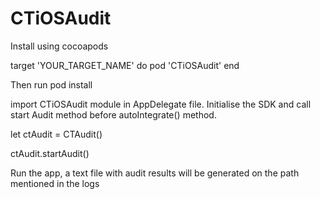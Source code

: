 # CTiOSAudit

Install using cocoapods

target 'YOUR_TARGET_NAME' do
pod 'CTiOSAudit'
end

Then run pod install

import CTiOSAudit module in AppDelegate file. Initialise the SDK and call start Audit method before autoIntegrate() method.

let ctAudit = CTAudit()

ctAudit.startAudit()

Run the app, a text file with audit results will be generated on the path mentioned in the logs
